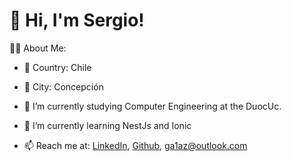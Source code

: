 #  👋 Hi, I'm Sergio!

🐱‍💻 About Me:
- 🌆 Country: Chile
- 🌉 City: Concepción

- 🔭 I’m currently studying Computer Engineering at the DuocUc.
- 🌱 I’m currently learning NestJs and Ionic
- 📫 Reach me at: [LinkedIn](https://www.linkedin.com/in/sergio-galaz/), [Github](https://github.com/ga1az), ga1az@outlook.com
